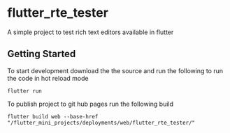 # flutter_rte_tester

A simple project to test rich text editors available in flutter

## Getting Started

To start development download the the source and run the following to run the code in hot reload mode

```
flutter run
```

To publish project to git hub pages run the following build

```
flutter build web --base-href "/flutter_mini_projects/deployments/web/flutter_rte_tester/"
```

